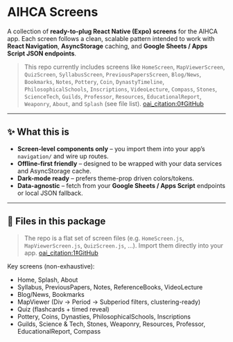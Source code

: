 # AIHCA Screens

A collection of **ready-to-plug React Native (Expo) screens** for the AIHCA app. Each screen follows a clean, scalable pattern intended to work with **React Navigation**, **AsyncStorage** caching, and **Google Sheets / Apps Script JSON endpoints**.

> This repo currently includes screens like `HomeScreen`, `MapViewerScreen`, `QuizScreen`, `SyllabusScreen`, `PreviousPapersScreen`, `Blog/News`, `Bookmarks`, `Notes`, `Pottery`, `Coin`, `DynastyTimeline`, `PhilosophicalSchools`, `Inscriptions`, `VideoLecture`, `Compass`, `Stones`, `ScienceTech`, `Guilds`, `Professor`, `Resources`, `EducationalReport`, `Weaponry`, `About`, and `Splash` (see file list).  [oai_citation:0‡GitHub](https://github.com/parthakshay/aihca_screens)

---

## ✨ What this is

- **Screen-level components only** – you import them into your app’s `navigation/` and wire up routes.
- **Offline-first friendly** – designed to be wrapped with your data services and AsyncStorage cache.
- **Dark-mode ready** – prefers theme-prop driven colors/tokens.
- **Data-agnostic** – fetch from your **Google Sheets / Apps Script** endpoints or local JSON fallback.

---

## 📁 Files in this package

> The repo is a flat set of screen files (e.g. `HomeScreen.js`, `MapViewerScreen.js`, `QuizScreen.js`, …). Import them directly into your app.  [oai_citation:1‡GitHub](https://github.com/parthakshay/aihca_screens)

Key screens (non-exhaustive):
- Home, Splash, About
- Syllabus, PreviousPapers, Notes, ReferenceBooks, VideoLecture
- Blog/News, Bookmarks
- MapViewer (Div → Period → Subperiod filters, clustering-ready)
- Quiz (flashcards + timed reveal)
- Pottery, Coins, Dynasties, PhilosophicalSchools, Inscriptions
- Guilds, Science & Tech, Stones, Weaponry, Resources, Professor, EducationalReport, Compass

